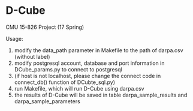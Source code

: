 # D-Cube
CMU 15-826 Project (17 Spring)


Usage:
1. modify the data_path parameter in Makefile to the path of darpa.csv (without label)
2. modify postgresql account, database and port information in DCube_params.py to connect to postgresql
3. (if host is not localhost, please change the connect code in connect_db() function of DCubte_sql.py)
4. run Makefile, which will run D-Cube using darpa.csv
5. the results of D-Cube will be saved in table darpa_sample_results and darpa_sample_parameters